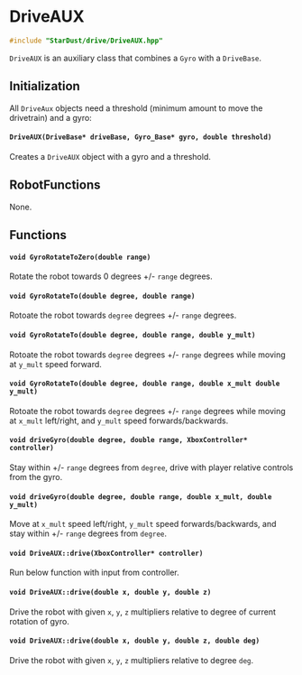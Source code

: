 # DriveAUX

```cpp
#include "StarDust/drive/DriveAUX.hpp"
```

`DriveAUX` is an auxiliary class that combines a `Gyro` with a `DriveBase`.

## Initialization

All `DriveAux` objects need a threshold (minimum amount to move the drivetrain) and a gyro:

#### `DriveAUX(DriveBase* driveBase, Gyro_Base* gyro, double threshold)`

Creates a `DriveAUX` object with a gyro and a threshold.

## RobotFunctions

None.

## Functions

#### `void GyroRotateToZero(double range)`

Rotate the robot towards 0 degrees +/- `range` degrees.

#### `void GyroRotateTo(double degree, double range)`

Rotoate the robot towards `degree` degrees +/- `range` degrees.

#### `void GyroRotateTo(double degree, double range, double y_mult)`

Rotoate the robot towards `degree` degrees +/- `range` degrees while moving at `y_mult` speed forward.

#### `void GyroRotateTo(double degree, double range, double x_mult double y_mult)`

Rotoate the robot towards `degree` degrees +/- `range` degrees while moving at `x_mult` left/right, and `y_mult` speed forwards/backwards.

#### `void driveGyro(double degree, double range, XboxController* controller)`

Stay within +/- `range` degrees from `degree`, drive with player relative controls from the gyro.

#### `void driveGyro(double degree, double range, double x_mult, double y_mult)`

Move at `x_mult` speed left/right, `y_mult` speed forwards/backwards, and stay within +/- `range` degrees from `degree`.

#### `void DriveAUX::drive(XboxController* controller)`

Run below function with input from controller.

#### `void DriveAUX::drive(double x, double y, double z)`

Drive the robot with given `x`, `y`, `z` multipliers relative to degree of current rotation of gyro.

#### `void DriveAUX::drive(double x, double y, double z, double deg)`

Drive the robot with given `x`, `y`, `z` multipliers relative to degree `deg`.